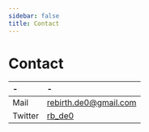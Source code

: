 ```yaml
---
sidebar: false
title: Contact
---
```


# Contact

|-|-|
|:--|:--|
|Mail|[rebirth.de0@gmail.com](mailto:rebirth.de0@gmail.com)|
|Twitter|[rb_de0](https://twitter.com/rb_de0)|
